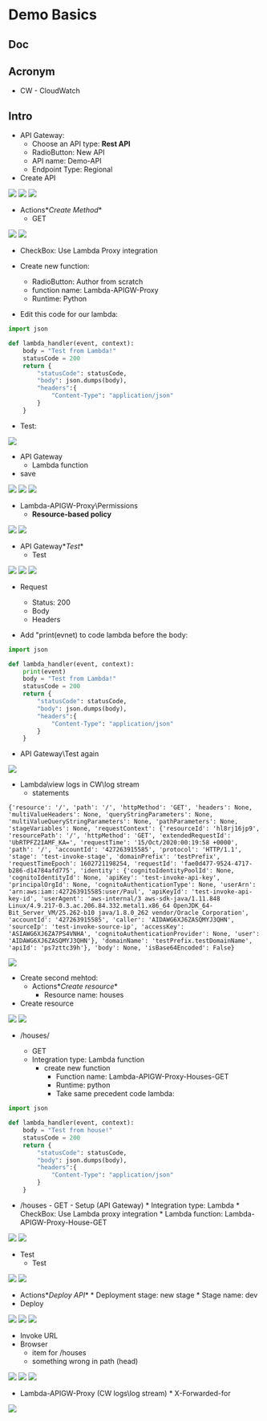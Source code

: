 # Demo Basics

## Doc

## Acronym
* CW - CloudWatch


## Intro
* API Gateway:
    * Choose an API type: **Rest API**
    * RadioButton: New API
    * API name: Demo-API
    * Endpoint Type: Regional
* Create API
    

[<img src="https://i.imgur.com/PqnmBmV.png">](https://i.imgur.com/PqnmBmV.png)
[<img src="https://i.imgur.com/DC831y4.png">](https://i.imgur.com/DC831y4.png)
[<img src="https://i.imgur.com/RPFMhH2.png">](https://i.imgur.com/RPFMhH2.png)

* Actions\**Create Method**
    * GET

[<img src="https://i.imgur.com/F56Xox0.png">](https://i.imgur.com/F56Xox0.png)
[<img src="https://i.imgur.com/JXZ7I7j.png">](https://i.imgur.com/JXZ7I7j.png)

* CheckBox: Use Lambda Proxy integration

* Create new function:
    * RadioButton: Author from scratch
    * function name: Lambda-APIGW-Proxy
    * Runtime: Python
* Edit this code for our lambda:
````python
import json

def lambda_handler(event, context):
    body = "Test from Lambda!"
    statusCode = 200
    return {
        "statusCode": statusCode,
        "body": json.dumps(body),
        "headers":{
            "Content-Type": "application/json"
        }
    }
````
* Test:

[<img src="https://i.imgur.com/EdMNCsy.png">](https://i.imgur.com/EdMNCsy.png)

* API Gateway
    * Lambda function
* save

[<img src="https://i.imgur.com/HY2TNro.png">](https://i.imgur.com/HY2TNro.png)
[<img src="https://i.imgur.com/arjG0dz.png">](https://i.imgur.com/arjG0dz.png)
[<img src="https://i.imgur.com/9NuSUAv.png">](https://i.imgur.com/9NuSUAv.png)

* Lambda-APIGW-Proxy\Permissions
    * **Resource-based policy**

[<img src="https://i.imgur.com/EBY0n9k.png">](https://i.imgur.com/EBY0n9k.png)
[<img src="https://i.imgur.com/cNahWHk.png">](https://i.imgur.com/cNahWHk.png)

* API Gateway\**Test**
    * Test

[<img src="https://i.imgur.com/ccVV9qe.png">](https://i.imgur.com/ccVV9qe.png)
[<img src="https://i.imgur.com/w2HXgtq.png">](https://i.imgur.com/w2HXgtq.png)
[<img src="https://i.imgur.com/8euI58g.png">](https://i.imgur.com/8euI58g.png)

* Request
    * Status: 200
    * Body
    * Headers
    
* Add "print(evnet) to code lambda before the body:
````python
import json

def lambda_handler(event, context):
    print(event)
    body = "Test from Lambda!"
    statusCode = 200
    return {
        "statusCode": statusCode,
        "body": json.dumps(body),
        "headers":{
            "Content-Type": "application/json"
        }
    }
````

* API Gateway\Test again

[<img src="https://i.imgur.com/1rgKxxo.png">](https://i.imgur.com/1rgKxxo.png)

* Lambda\view logs in CW\log stream
    * statements
````log
{'resource': '/', 'path': '/', 'httpMethod': 'GET', 'headers': None, 'multiValueHeaders': None, 'queryStringParameters': None, 'multiValueQueryStringParameters': None, 'pathParameters': None, 'stageVariables': None, 'requestContext': {'resourceId': 'hl8rj16jp9', 'resourcePath': '/', 'httpMethod': 'GET', 'extendedRequestId': 'UbRTPFZ2IAMF_KA=', 'requestTime': '15/Oct/2020:00:19:58 +0000', 'path': '/', 'accountId': '427263915585', 'protocol': 'HTTP/1.1', 'stage': 'test-invoke-stage', 'domainPrefix': 'testPrefix', 'requestTimeEpoch': 1602721198254, 'requestId': 'fae0d477-9524-4717-b286-d14784afd775', 'identity': {'cognitoIdentityPoolId': None, 'cognitoIdentityId': None, 'apiKey': 'test-invoke-api-key', 'principalOrgId': None, 'cognitoAuthenticationType': None, 'userArn': 'arn:aws:iam::427263915585:user/Paul', 'apiKeyId': 'test-invoke-api-key-id', 'userAgent': 'aws-internal/3 aws-sdk-java/1.11.848 Linux/4.9.217-0.3.ac.206.84.332.metal1.x86_64 OpenJDK_64-Bit_Server_VM/25.262-b10 java/1.8.0_262 vendor/Oracle_Corporation', 'accountId': '427263915585', 'caller': 'AIDAWG6XJ6ZASQMYJ3QHN', 'sourceIp': 'test-invoke-source-ip', 'accessKey': 'ASIAWG6XJ6ZA7PS4VNHA', 'cognitoAuthenticationProvider': None, 'user': 'AIDAWG6XJ6ZASQMYJ3QHN'}, 'domainName': 'testPrefix.testDomainName', 'apiId': 'ps7zttc39h'}, 'body': None, 'isBase64Encoded': False}
````
    
[<img src="https://i.imgur.com/UG25R83.png">](https://i.imgur.com/UG25R83.png)

* Create second mehtod:
    * Actions\**Create resource**
      * Resource name: houses
* Create resource

[<img src="https://i.imgur.com/YFq2PIP.png">](https://i.imgur.com/YFq2PIP.png)
[<img src="https://i.imgur.com/T96SwL3.png">](https://i.imgur.com/T96SwL3.png)

* /houses/<create method>
   * GET
   * Integration type: Lambda function 
      * create new function
         * Function name: Lambda-APIGW-Proxy-Houses-GET
         * Runtime: python
         * Take same precedent code lambda:
````python
import json

def lambda_handler(event, context):
    body = "Test from house!"
    statusCode = 200
    return {
        "statusCode": statusCode,
        "body": json.dumps(body),
        "headers":{
            "Content-Type": "application/json"
        }
    }
````

* /houses - GET - Setup (API Gateway)
      * Integration type: Lambda 
      * CheckBox: Use Lambda proxy integration
      * Lambda function: Lambda-APIGW-Proxy-House-GET
      
[<img src="https://i.imgur.com/6nH7Nzo.png">](https://i.imgur.com/6nH7Nzo.png)
[<img src="https://i.imgur.com/LwIjr6V.png">](https://i.imgur.com/LwIjr6V.png)

* Test
   * Test
   
[<img src="https://i.imgur.com/4vvskch.png">](https://i.imgur.com/4vvskch.png)
[<img src="https://i.imgur.com/qocvAs9.png">](https://i.imgur.com/qocvAs9.png)

* Actions\**Deploy API**
      * Deployment stage: new stage
      * Stage name: dev
* Deploy

[<img src="https://i.imgur.com/VBj96BD.png">](https://i.imgur.com/VBj96BD.png)
[<img src="https://i.imgur.com/pACCafD.png">](https://i.imgur.com/pACCafD.png)
[<img src="https://i.imgur.com/lDNFx1a.png">](https://i.imgur.com/lDNFx1a.png)

* Invoke URL
* Browser
   * item for /houses
   * something wrong in path (head)

[<img src="https://i.imgur.com/00sXI9U.png">](https://i.imgur.com/00sXI9U.png)
[<img src="https://i.imgur.com/cgwkllO.png">](https://i.imgur.com/cgwkllO.png)
[<img src="https://i.imgur.com/v0Hbvu7.png">](https://i.imgur.com/v0Hbvu7.png)


* Lambda-APIGW-Proxy (CW logs\log stream)
      * X-Forwarded-for
      
[<img src="https://i.imgur.com/vLxjbic.png">](https://i.imgur.com/vLxjbic.png)
